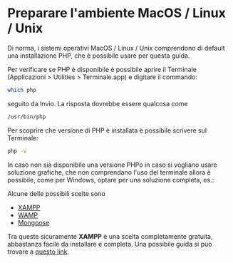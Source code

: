 # Preparare l'ambiente MacOS / Linux / Unix

Di norma, i sistemi operativi MacOS / Linux / Unix comprendono di default una installazione PHP, che è possibile 
usare per questa guida.

Per verificare se PHP è disponibile è possibile aprire il Terminale (Applicazioni > Utilities > Terminale.app)
e digitare il commando: 
```bash
which php
``` 
seguito da Invio. La risposta dovrebbe essere qualcosa come 
```bash
/usr/bin/php
```

Per scoprire che versione di PHP è installata è possibile scrivere sul Terminale: 
```bash
php -v
```

In caso non sia disponibile una versione PHPo in caso si vogliano usare soluzione grafiche, che non comprendano
l'uso del terminale allora è possibile, come per Windows, optare per una soluzione completa, es.:

Alcune delle possibili scelte sono
- [XAMPP](https://www.apachefriends.org/)
- [WAMP](https://www.mamp.info/)
- [Mongoose](https://github.com/cesanta/mongoose)

Tra queste sicuramente **XAMPP** è una scelta completamente gratuita, abbastanza facile da installare e completa.
Una possibile guida si può trovare a [questo link](https://download.html.it/tutorial/xampp-guida-al-download-alla-configurazione/).
